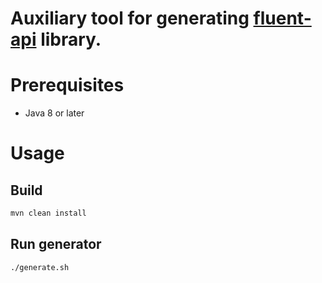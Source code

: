 # Auxiliary tool for generating [fluent-api](https://github.com/stawirej/fluent-api) library.

# Prerequisites

- Java 8 or later

# Usage

## Build

```bash
mvn clean install
```

## Run generator

```bash
./generate.sh
```
